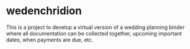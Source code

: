 # wedenchridion

This is a project to develop a virtual version of a wedding planning binder where all documentation can be collected together, upcoming important dates, when payments are due, etc.
